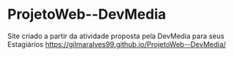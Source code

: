 # ProjetoWeb--DevMedia
Site criado a partir da atividade proposta pela DevMedia para seus Estagiários 
https://gilmaralves99.github.io/ProjetoWeb--DevMedia/
